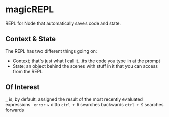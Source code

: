 # magicREPL
REPL for Node that automatically saves code and state.

## Context & State

The REPL has two different things going on:
- Context; that's just what I call it...its the code you type in at the prompt
- State; an object behind the scenes with stuff in it that you can access from the REPL


## Of Interest
`_` is, by default, assigned the result of the most recently evaluated expressions
`_error` ~ ditto
`ctrl + R` searches backwards
`ctrl + S` searches forwards
